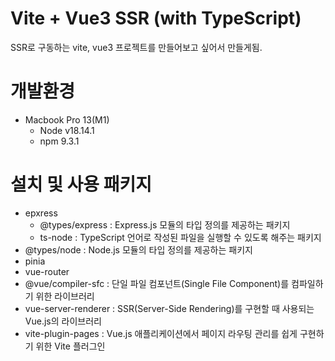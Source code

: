 # Vite + Vue3 SSR (with TypeScript)

SSR로 구동하는 vite, vue3 프로젝트를 만들어보고 싶어서 만들게됨.

# 개발환경

- Macbook Pro 13(M1)
  - Node v18.14.1
  - npm 9.3.1

# 설치 및 사용 패키지

- epxress
  - @types/express : Express.js 모듈의 타입 정의를 제공하는 패키지
  - ts-node : TypeScript 언어로 작성된 파일을 실행할 수 있도록 해주는 패키지
- @types/node : Node.js 모듈의 타입 정의를 제공하는 패키지
- pinia
- vue-router
- @vue/compiler-sfc : 단일 파일 컴포넌트(Single File Component)를 컴파일하기 위한 라이브러리
- vue-server-renderer : SSR(Server-Side Rendering)를 구현할 때 사용되는 Vue.js의 라이브러리
- vite-plugin-pages : Vue.js 애플리케이션에서 페이지 라우팅 관리를 쉽게 구현하기 위한 Vite 플러그인

